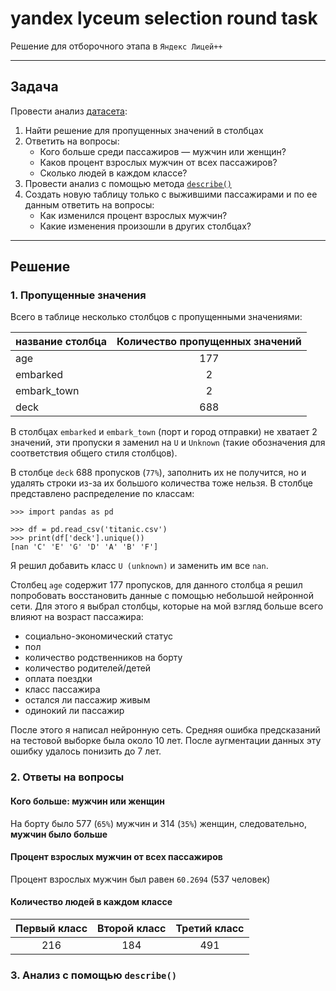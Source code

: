 # yandex lyceum selection round task 

Решение для отборочного этапа в `Яндекс Лицей++`

---
## Задача 
Провести анализ [датасета](https://github.com/mwaskom/seaborn-data/blob/master/titanic.csv):
1. Найти решение для пропущенных значений в столбцах 
2. Ответить на вопросы: 
    * Кого больше среди пассажиров — мужчин или женщин?
    * Каков процент взрослых мужчин от всех пассажиров? 
    * Сколько людей в каждом классе?
3. Провести анализ с помощью метода [`describe()`](https://pandas.pydata.org/pandas-docs/stable/reference/api/pandas.DataFrame.describe.html)
4. Создать новую таблицу только с выжившими пассажирами и по ее данным ответить на вопросы: 
    * Как изменился процент взрослых мужчин?
    * Какие изменения произошли в других столбцах?
    
---

## Решение
### 1. Пропущенные значения 
Всего в таблице несколько столбцов с пропущенными значениями:

| название столбца | Количество пропущенных значений |
|------------------|:-------------------------------:|
| age              |                 177             |
| embarked         |                  2              | 
| embark_town      |                  2              | 
| deck             |                 688             | 

В столбцах `embarked` и `embark_town` (порт и город отправки) не хватает 2 значений, 
эти пропуски я заменил на `U` и `Unknown` 
(такие обозначения для соответствия общего стиля столбцов).

В столбце `deck` 688 пропусков (`77%`), заполнить их не получится, 
но и удалять строки из-за их большого количества тоже нельзя. В столбце представлено распределение по классам: 
```
>>> import pandas as pd

>>> df = pd.read_csv('titanic.csv')
>>> print(df['deck'].unique())
[nan 'C' 'E' 'G' 'D' 'A' 'B' 'F']
```

Я решил добавить класс `U (unknown)` и заменить им все `nan`.

Столбец `age` содержит 177 пропусков, для данного столбца 
я решил попробовать восстановить данные с помощью небольшой нейронной сети.
Для этого я выбрал столбцы, которые на мой взгляд 
больше всего влияют на возраст пассажира:

* социально-экономический статус
* пол 
* количество родственников на борту 
* количество родителей/детей
* оплата поездки
* класс пассажира
* остался ли пассажир живым
* одинокий ли пассажир 

После этого я написал нейронную сеть. 
Средняя ошибка предсказаний на тестовой выборке была около 10 лет. 
После аугментации данных эту ошибку удалось понизить до 7 лет.

### 2. Ответы на вопросы
#### Кого больше: мужчин или женщин 
На борту было 577 (`65%`) мужчин и 314 (`35%`) женщин, 
следовательно, **мужчин было больше**

#### Процент взрослых мужчин от всех пассажиров
Процент взрослых мужчин был равен `60.2694` (537 человек) 

#### Количество людей в каждом классе

| Первый класс | Второй класс | Третий класс |
|:------------:|:------------:|:------------:|
|     216      |     184      |     491      |

### 3. Анализ с помощью `describe()`
